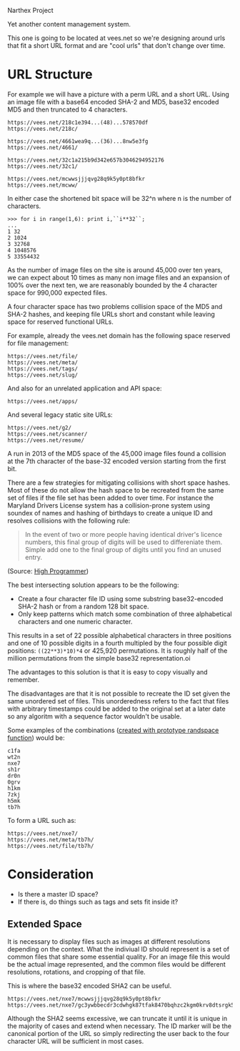 Narthex Project

Yet another content management system.

This one is going to be located at vees.net so we're designing around 
urls that fit a short URL format and are "cool urls" that don't change 
over time.

# URL Structure

For example we will have a picture with a perm URL and a short URL. 
Using an image file with a base64 encoded SHA-2 and MD5, base32 
encoded MD5 and then truncated to 4 characters.

	https://vees.net/218c1e394...(48)...578570df
	https://vees.net/218c/

	https://vees.net/4661wea9q...(36)...8nw5e3fg
	https://vees.net/4661/

	https://vees.net/32c1a215b9d342e657b3046294952176
	https://vees.net/32c1/

	https://vees.net/mcwwsjjjqvg28q9k5y0pt8bfkr
	https://vees.net/mcww/

In either case the shortened bit space will be 32^n where n is the 
number of characters.

    >>> for i in range(1,6): print i,``i**32``;
    ... 
    1 32
    2 1024
    3 32768
    4 1048576
    5 33554432

As the number of image files on the site is around 45,000 over ten 
years, we can expect about 10 times as many non image files and an 
expansion of 100% over the next ten, we are reasonably bounded by the 
4 character space for 990,000 expected files.

A four character space has two problems collision space of the MD5 
and SHA-2 hashes, and keeping file URLs short and constant while 
leaving space for reserved functional URLs.

For example, already the vees.net domain has the following space 
reserved for file management:

    https://vees.net/file/
	https://vees.net/meta/
	https://vees.net/tags/
	https://vees.net/slug/

And also for an unrelated application and API space:

	https://vees.net/apps/

And several legacy static site URLs:

    https://vees.net/g2/
    https://vees.net/scanner/
    https://vees.net/resume/
    
A run in 2013 of the MD5 space of the 45,000 image files found a 
collision at the 7th character of the base-32 encoded version 
starting from the first bit.

There are a few strategies for mitigating collisions with short 
space hashes. Most of these do not allow the hash space to be 
recreated from the same set of files if the file set has been added 
to over time. For instance the Maryland Drivers License system has a 
collision-prone system using soundex of names and hashing of 
birthdays to create a unique ID and resolves collisions with the 
following rule:

> In the event of two or more people having identical driver's licence 
> numbers, this final group of digits will be used to 
> differeniate them. Simple add one to the final group of digits
> until you find an unused entry.

(Source: [High Programmer][1])

The best intersecting solution appears to be the following:

* Create a four character file ID using some substring 
base32-encoded SHA-2 hash or from a random 128 bit space.
* Only keep patterns which match some combination of three 
alphabetical characters and one numeric character.

This results in a set of 22 possible alphabetical characters in 
three positions and one of 10 possible digits in a fourth multipled 
by the four possible digit positions: ``((22**3)*10)*4`` or 425,920 
permutations. It is roughly half of the million permutations from 
the simple base32 representation.oi

The advantages to this solution is that it is easy to copy visually and remember.

The disadvantages are that it is not possible to recreate the ID set given the same unordered set of files. This unorderedness refers to the  fact that files with arbitrary timestamps could be added to the  original set at a later date so any algoritm with a sequence factor  wouldn't be usable.

Some examples of the combinations ([created with prototype randspace function][2]) would be:

	c1fa
	wt2n
	nxe7
	sh1r
	dr0n
	0grv
	h1km
	7zkj
	h5mk
	tb7h

To form a URL such as:

	https://vees.net/nxe7/ 
	https://vees.net/meta/tb7h/
	https://vees.net/file/tb7h/

# Consideration

* Is there a master ID space?
* If there is, do things such as tags and sets fit inside it?

## Extended Space

It is necessary to display files such as images at different resolutions depending on the context. What the indiviual ID should represent is a set of common files that share some essential quality. For an image file this would be the actual image represented, and the common files would be different resolutions, rotations, and cropping of that file.

This is where the base32 encoded SHA2 can be useful.

	https://vees.net/nxe7/mcwwsjjjqvg28q9k5y0pt8bfkr
	https://vees.net/nxe7/gc3ywbbecdr3cdwhgk87tfak8470bqhzc2kgm0krv8dtsrgk5d9g

Although the SHA2 seems excessive, we can truncate it until it is unique in the majority of cases and extend when necessary. The ID marker will be the canonical portion of the URL so simply redirecting the user back to the four character URL will be sufficient in most cases.

[1]: http://4ve.es/JyO "High Programmer"
[2]: https://github.com/vees/narthex/blob/master/eso/base32/randspace.py

